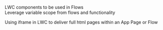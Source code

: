 LWC components to be used in Flows  
Leverage variable scope from flows and functionality  

Using iframe in LWC to deliver full html pages within an App Page or Flow  